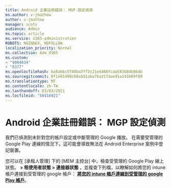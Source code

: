 ```yaml
---
title: Android 企業註冊錯誤： MGP 設定偵測
ms.author: v-jmathew
author: v-jmathew
manager: scotv
audience: Admin
ms.topic: article
ms.service: o365-administration
ROBOTS: NOINDEX, NOFOLLOW
localization_priority: Normal
ms.collection: Adm_O365
ms.custom:
- "9004634"
- "8377"
ms.openlocfilehash: ba5a66c5f48ba7ff2c21ed460fcaa583684b864b
ms.sourcegitcommit: 0f1e81498c68a5d1aba76a21fdae91a141b69f89
ms.translationtype: MT
ms.contentlocale: zh-TW
ms.lasthandoff: 03/03/2021
ms.locfileid: "50416921"
---
```

# <a name="android-enterprise-enrollment-error-mgp-set-up-detection"></a>Android 企業註冊錯誤： MGP 設定偵測

我們已偵測到未針對您的帳戶設定或中斷管理的 Google 播放。 在需要受管理的 Google Play 連線的情況下，這可能會導致無法在 Android Enterprise 案例中登記裝置。

您可以在 [承租人管理] 下的 [MEM 主控台] 中，檢查受管理的 Google Play 線上狀態。 **> 租使用者狀態 > 連接器狀態** ，並複查下列檔，以瞭解如何將您的 intune 帳戶連接到受管理的 google 帳戶： **[將您的 intune 帳戶連線到受管理的 google Play 帳戶](https://docs.microsoft.com/mem/intune/enrollment/connect-intune-android-enterprise)**。

